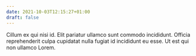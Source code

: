 ```yaml
---
date: 2021-10-03T12:15:27+01:00
draft: false
---
```


Cillum ex qui nisi id. Elit pariatur ullamco sunt commodo incididunt. Officia reprehenderit culpa cupidatat nulla fugiat id incididunt eu esse. Ut est qui non ullamco Lorem.
